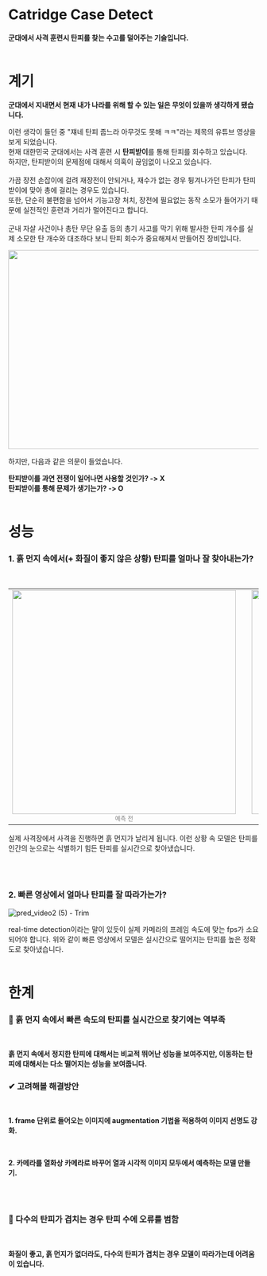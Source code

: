 # Catridge Case Detect
**군대에서 사격 훈련시 탄피를 찾는 수고를 덜어주는 기술입니다.**
<br/><br/>

# 계기
**군대에서 지내면서 현재 내가 나라를 위해 할 수 있는 일은 무엇이 있을까 생각하게 됐습니다.**

이런 생각이 들던 중
"쟤네 탄피 줍느라 아무것도 못해 ㅋㅋ"라는 제목의 유튜브 영상을 보게 되었습니다.<br/>
현재 대한민국 군대에서는 사격 훈련 시 **탄피받이**를 통해 탄피를 회수하고 있습니다.<br/>
하지만, 탄피받이의 문제점에 대해서 의혹이 끊임없이 나오고 있습니다.
<br/><br/>
가끔 장전 손잡이에 걸려 재장전이 안되거나, 재수가 없는 경우 튕겨나가던 탄피가 탄피받이에 맞아 총에 걸리는 경우도 있습니다.<br/>
또한, 단순히 불편함을 넘어서 기능고장 처치, 장전에 필요없는 동작 소모가 들어가기 때문에 실전적인 훈련과 거리가 멀어진다고 합니다.<br/>
<br/>
군내 자살 사건이나 총탄 무단 유출 등의 총기 사고를 막기 위해 발사한 탄피 개수를 실제 소모한 탄 개수와 대조하다 보니 탄피 회수가 중요해져서 만들어진 장비입니다.
<br/>
<p align="center">
  <img src="https://github.com/user-attachments/assets/2348ecfb-1e02-4559-95ff-7b93cd5b91aa" width="600" height="400"/>
</p>

하지만, 다음과 같은 의문이 들었습니다.

**탄피받이를 과연 전쟁이 일어나면 사용할 것인가? -> X**<br>
**탄피받이를 통해 문제가 생기는가? -> O**
<br/><br/>

# 성능
### 1. 흙 먼지 속에서(+ 화질이 좋지 않은 상황) 탄피를 얼마나 잘 찾아내는가?
<br>

<table align="center">
  <tr>
    <td align="center">
      <img src="https://github.com/user-attachments/assets/06fdf030-8d92-470e-99d6-563f428b0567" width="450"><br>
      <span style="font-size: 12px; color: gray;">예측 전</span>
    </td>
    <td style="width: 40px;"></td> <!-- 이미지 사이 간격 -->
    <td align="center">
      <img src="https://github.com/user-attachments/assets/76aaefd2-156e-4419-ac65-3e62bbd643eb" width="450"><br>
      <span style="font-size: 12px; color: gray;">예측 후</span>
    </td>
  </tr>
</table>

실제 사격장에서 사격을 진행하면 흙 먼지가 날리게 됩니다.
이런 상황 속 모델은 탄피를 인간의 눈으로는 식별하기 힘든 탄피를 실시간으로 찾아냈습니다.

<br><br>
### 2. 빠른 영상에서 얼마나 탄피를 잘 따라가는가?
![pred_video2 (5) - Trim](https://github.com/user-attachments/assets/f797aebe-abd7-4e3c-83bc-68d216be5e88)

real-time detection이라는 말이 있듯이 실제 카메라의 프레임 속도에 맞는 fps가 소요되어야 합니다.
위와 같이 빠른 영상에서 모델은 실시간으로 떨어지는 탄피를 높은 정확도로 찾아냈습니다.
<br/><br/>

# 한계
### 🤔 흙 먼지 속에서 빠른 속도의 탄피를 실시간으로 찾기에는 역부족
<br/>

**흙 먼지 속에서 정지한 탄피에 대해서는 비교적 뛰어난 성능을 보여주지만, 이동하는 탄피에 대해서는 다소 떨어지는 성능을 보여줍니다.**
<br/>

### ✔ 고려해볼 해결방안
<br/>

**1. frame 단위로 들어오는 이미지에 augmentation 기법을 적용하여 이미지 선명도 강화.**

<br/>

**2. 카메라를 열화상 카메라로 바꾸어 열과 시각적 이미지 모두에서 예측하는 모델 만들기.**

<br><br>

### 🤔 다수의 탄피가 겹치는 경우 탄피 수에 오류를 범함
<br/>

**화질이 좋고, 흙 먼지가 없더라도, 다수의 탄피가 겹치는 경우 모델이 따라가는데 어려움이 있습니다.**
